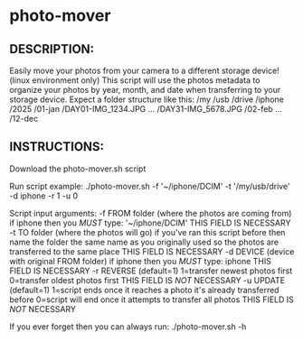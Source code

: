 # photo-mover

DESCRIPTION:
---------------------------------------------------------------------------------------------------------------------------------------------------------------------
Easily move your photos from your camera to a different storage device! (linux environment only)
This script will use the photos metadata to organize your photos by year, month, and date when transferring to your storage device.
Expect a folder structure like this:
  /my
    /usb
      /drive
        /iphone
          /2025
            /01-jan
              /DAY01-IMG_1234.JPG
              ...
              /DAY31-IMG_5678.JPG
            /02-feb
            ...
            /12-dec

INSTRUCTIONS:
---------------------------------------------------------------------------------------------------------------------------------------------------------------------
Download the photo-mover.sh script

Run script example: 
  ./photo-mover.sh -f '~/iphone/DCIM' -t '/my/usb/drive' -d iphone -r 1 -u 0

Script input arguments:
  -f FROM folder (where the photos are coming from)
      if iphone then you *MUST* type: '~/iphone/DCIM'
      THIS FIELD IS NECESSARY
  -t TO folder   (where the photos will go)
      if you've ran this script before then name the folder the same name as you originally used so the photos are transferred to the same place
      THIS FIELD IS NECESSARY
  -d DEVICE      (device with original FROM folder)
      if iphone then you *MUST* type: iphone
      THIS FIELD IS NECESSARY
  -r REVERSE     (default=1)
      1=transfer newest photos first
      0=transfer oldest photos first
      THIS FIELD IS *NOT* NECESSARY
  -u UPDATE      (default=1)
      1=script ends once it reaches a photo it's already transferred before
      0=script will end once it attempts to transfer all photos
      THIS FIELD IS *NOT* NECESSARY

If you ever forget then you can always run:
  ./photo-mover.sh -h
